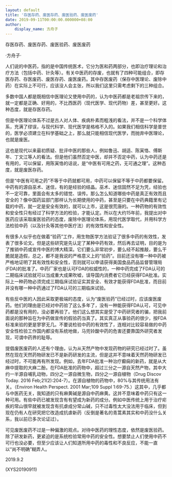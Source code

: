 ```yaml
---
layout: default
title: '存医存药、废医存药、废医验药、废医废药'
date: 2019-09-11T00:00:00.000000+08:00
author:
    display_name: 方舟子
---
```


存医存药、废医存药、废医验药、废医废药

·方舟子·

人们说的中医药，指的是中国传统医术，它分为医和药两部分，也即治疗理论和治疗方法（包括中药、针灸等）。有关中医药的存废，也就有了四种可能组合，即存医存药、存医废药、废医存药、废医废药。其中存医废药（保存中医理论、废除中药）在实际上不可行，应该没人会主张，所以我们这里只需考虑剩下的三种组合。

多数中国人都是既相信中医理论又使用中药的，认为中医药都是老祖宗传下来的，就一定都是正确、好用的，不比西医药（现代医学、现代药物）差，甚至更好。这种态度，就是存医存药。

但是中医理论体系不过是古人对人体、疾病朴素而粗浅的看法，并不是一个科学体系，充满了缪误，与现代科学、现代医学是格格不入的。如果我们相信科学是普世的，医学必须建立在科学基础之上，那么就只能相信现代医学，而抛弃中医理论，也就是废医。

这也是现代以来最初质疑、批评中医的那些人，例如鲁迅、胡适、陈寅恪、傅斯年、丁文江等人的看法。但是他们虽然否定中医，却并不否定中药，认为中药还是有用的，可以保留，用陈寅恪的话说，是“中医有可用之药，无可通之理”。这种态度，就是废医存药。

但是“中医有可用之药”不等于中药就都可用，中药可以保留不等于中药都要保留。中药有的源自巫术、迷信，有的是经验的结晶。巫术、迷信固然不足为凭，经验也不一定可靠，里面会有太多的错觉、误传。那么怎么知道哪些中药是真正有效而且安全的？像中国药监部门那样认为长期使用的中药，甚至是只要在中药典籍里有记载的中药，就一定是安全有效的，就可以上市，这是很荒唐的。一种药物的有效性和安全性只有经过了科学方法的检验，才能认定。所以在大约15年前，我提出对中医药应该采取废医验药的态度，废除中医理论体系，用现代医学取代，并用科学方法检验中药（以及针灸等其他中医疗法）的有效性和安全性。

有很多人似乎也在做着“验药”工作，用生物医学方法验证了很多中药的有效性，发表了很多论文。但是这些研究是先认定了某种中药有效，然后再去证明，目的是为了推销中药或宣传中医的博大精深。它们要么非常初步，要么经不起推敲，要么干脆就是造假，总之，都不是我说的严格意义上的“验药”。目前还没有哪一种中药被严格地证明了其有效性和安全性，否则就可以申请获得美国食品药品监督管理局(FDA)的批准了。中药厂家也是认可FDA的权威性的，一种中药完成了FDA认可的二期临床试验就可以当成重大成果吹嘘，误导国内消费者它已经获得FDA批准。实际上一种药物必须完成三期临床试验证实其安全、有效才能获得FDA批准，而目前并没有哪一种中药通过了FDA认可的三期临床试验。

有些反中医的人因此采取更极端的态度，认为“废医验药”已经过时，应该废医废药。他们的理由是已经对中药验了这么多年了，没有一种能获得FDA认可，可见中药都是没有用的，没必要再验了。他们这么想其实是受了中药研究者的骗，把我前面说的那种旨在为中药做宣传的假验药当真了。其实真正从事验药的很少，按FDA标准来验的更是寥寥无几。不要说检验中药的有效性了，连相对比较容易做的中药安全性检验工作国内都没有系统地做，马兜铃酸中药的危害还要靠国外研究者发现，可谓中药界的耻辱。

提倡废医废药的人还有个理由，认为从天然产物中发现药物的研究已经过时了。虽然在现在天然药物研发已不是新药研发的主流，但是这并不意味着天然药物研发已经过时，不可能再有所发现。例如，去年FDA批准一种治疗癫痫的新药，就是从大麻中提取的大麻二酚。在FDA批准的药物中，超过三分之一源自天然产物，其中大约一半源自哺乳动物，四分之一源自微生物，四分之一源自植物（Drug Discov Today. 2016 Feb;21(2):204-7）。在源自植物的药物中，80%与其传统用法有关。（Environ Health Perspect. 2001 Mar;109 Suppl 1:69-75.）这其中，几乎都与中医药无关，我知道的只有麻黄碱是源自中药麻黄。这并不意味着中药只有这一种可用。有些中药已被发现含有有望成为新药的成分。例如中医传统上用于治疗疟疾的常山很早就被发现含有抗虐成分常山碱，只不过毒性太大没法用于临床，但到现在仍有人在研究把它改造成抗虐新药（反倒是著名的青蒿素其实和中药没什么关系，我以前已多次论证过）。

可见废医废药不过是一种偏激的观点。对待中医药的理性态度，依然是废医验药。除了研发新药，更紧迫的是系统检验常用中药的安全性。想要禁止人们使用中药不可行也没必要，但至少应该让人们知道所用中药的毒性和不良反应，不能一直以“尚不明确”糊弄人。

2019.9.2

(XYS20190911)

